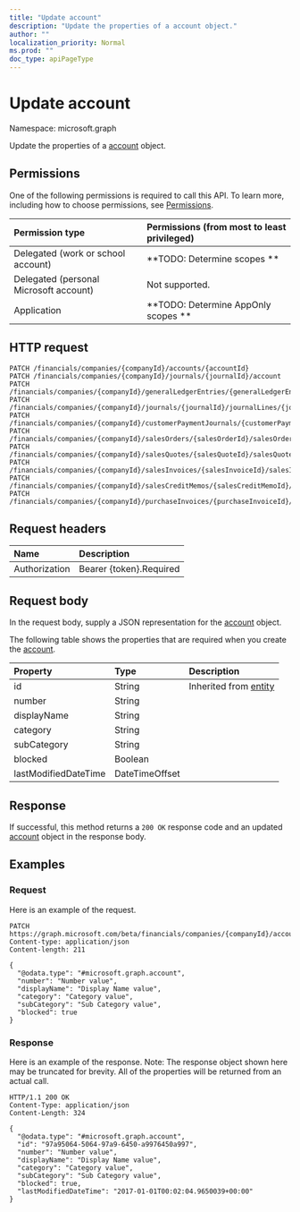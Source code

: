 ```yaml
---
title: "Update account"
description: "Update the properties of a account object."
author: ""
localization_priority: Normal
ms.prod: ""
doc_type: apiPageType
---
```


# Update account

Namespace: microsoft.graph

Update the properties of a [account](../resources/account.md) object.

## Permissions
One of the following permissions is required to call this API. To learn more, including how to choose permissions, see [Permissions](/concepts/permissions-reference.md).

|Permission type|Permissions (from most to least privileged)|
|:---|:---|
|Delegated (work or school account)|**TODO: Determine scopes **|
|Delegated (personal Microsoft account)|Not supported.|
|Application|**TODO: Determine AppOnly scopes **|

## HTTP request
<!-- {
  "blockType": "ignored"
}
-->
``` http
PATCH /financials/companies/{companyId}/accounts/{accountId}
PATCH /financials/companies/{companyId}/journals/{journalId}/account
PATCH /financials/companies/{companyId}/generalLedgerEntries/{generalLedgerEntryId}/account
PATCH /financials/companies/{companyId}/journals/{journalId}/journalLines/{journalLineId}/account
PATCH /financials/companies/{companyId}/customerPaymentJournals/{customerPaymentJournalId}/account
PATCH /financials/companies/{companyId}/salesOrders/{salesOrderId}/salesOrderLines/{salesOrderLineId}/account
PATCH /financials/companies/{companyId}/salesQuotes/{salesQuoteId}/salesQuoteLines/{salesQuoteLineId}/account
PATCH /financials/companies/{companyId}/salesInvoices/{salesInvoiceId}/salesInvoiceLines/{salesInvoiceLineId}/account
PATCH /financials/companies/{companyId}/salesCreditMemos/{salesCreditMemoId}/salesCreditMemoLines/{salesCreditMemoLineId}/account
PATCH /financials/companies/{companyId}/purchaseInvoices/{purchaseInvoiceId}/purchaseInvoiceLines/{purchaseInvoiceLineId}/account
```

## Request headers
|Name|Description|
|:---|:---|
|Authorization|Bearer {token}.Required|

## Request body
In the request body, supply a JSON representation for the [account](../resources/account.md) object.

The following table shows the properties that are required when you create the [account](../resources/account.md).

|Property|Type|Description|
|:---|:---|:---|
|id|String| Inherited from [entity](../resources/entity.md)|
|number|String||
|displayName|String||
|category|String||
|subCategory|String||
|blocked|Boolean||
|lastModifiedDateTime|DateTimeOffset||



## Response
If successful, this method returns a `200 OK` response code and an updated [account](../resources/account.md) object in the response body.

## Examples

### Request
Here is an example of the request.
<!-- {
  "blockType": "request",
  "name": "update_account"
}
-->
``` http
PATCH https://graph.microsoft.com/beta/financials/companies/{companyId}/accounts/{accountId}
Content-type: application/json
Content-length: 211

{
  "@odata.type": "#microsoft.graph.account",
  "number": "Number value",
  "displayName": "Display Name value",
  "category": "Category value",
  "subCategory": "Sub Category value",
  "blocked": true
}
```

### Response
Here is an example of the response. Note: The response object shown here may be truncated for brevity. All of the properties will be returned from an actual call.
<!-- {
  "blockType": "response",
  "truncated": true
}
-->
``` http
HTTP/1.1 200 OK
Content-Type: application/json
Content-Length: 324

{
  "@odata.type": "#microsoft.graph.account",
  "id": "97a95064-5064-97a9-6450-a9976450a997",
  "number": "Number value",
  "displayName": "Display Name value",
  "category": "Category value",
  "subCategory": "Sub Category value",
  "blocked": true,
  "lastModifiedDateTime": "2017-01-01T00:02:04.9650039+00:00"
}
```

